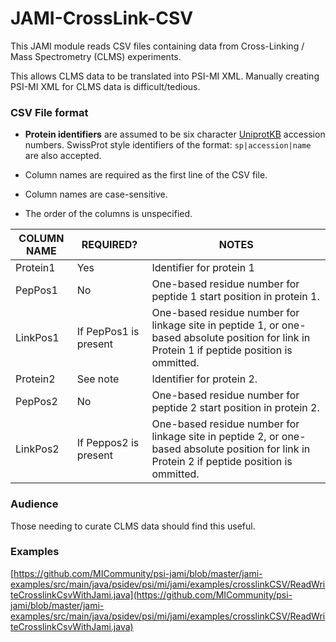 # JAMI-CrossLink-CSV

This JAMI module reads CSV files containing data from Cross-Linking / Mass Spectrometry (CLMS) experiments.

This allows CLMS data to be translated into PSI-MI XML. Manually creating PSI-MI XML for CLMS data is difficult/tedious.

### CSV File format

*   **Protein identifiers** are assumed to be six character [UniprotKB](http://www.uniprot.org/manual/accession_numbers) accession numbers. SwissProt style identifiers of the format: `sp|accession|name` are also accepted.

*   Column names are required as the first line of the CSV file.
*   Column names are case-sensitive.
*   The order of the columns is unspecified.


COLUMN NAME|REQUIRED?|NOTES
------------ | ------------ | --------------------------------------
Protein1|Yes|Identifier for protein 1
PepPos1|No|One-based residue number for peptide 1 start position in protein 1.
LinkPos1|If PepPos1 is present|One-based residue number for linkage site in peptide 1, or one-based absolute position for  link in Protein 1 if peptide position is ommitted.
Protein2|See note|Identifier for protein 2.
PepPos2|No|One-based residue number for peptide 2 start position in protein 2.
LinkPos2|If Peppos2 is present|One-based residue number for linkage site in peptide 2, or one-based absolute position for link in Protein 2 if peptide position is ommitted.

### Audience

Those needing to curate CLMS data should find this useful. 

### Examples

[https://github.com/MICommunity/psi-jami/blob/master/jami-examples/src/main/java/psidev/psi/mi/jami/examples/crosslinkCSV/ReadWriteCrosslinkCsvWithJami.java](https://github.com/MICommunity/psi-jami/blob/master/jami-examples/src/main/java/psidev/psi/mi/jami/examples/crosslinkCSV/ReadWriteCrosslinkCsvWithJami.java)

